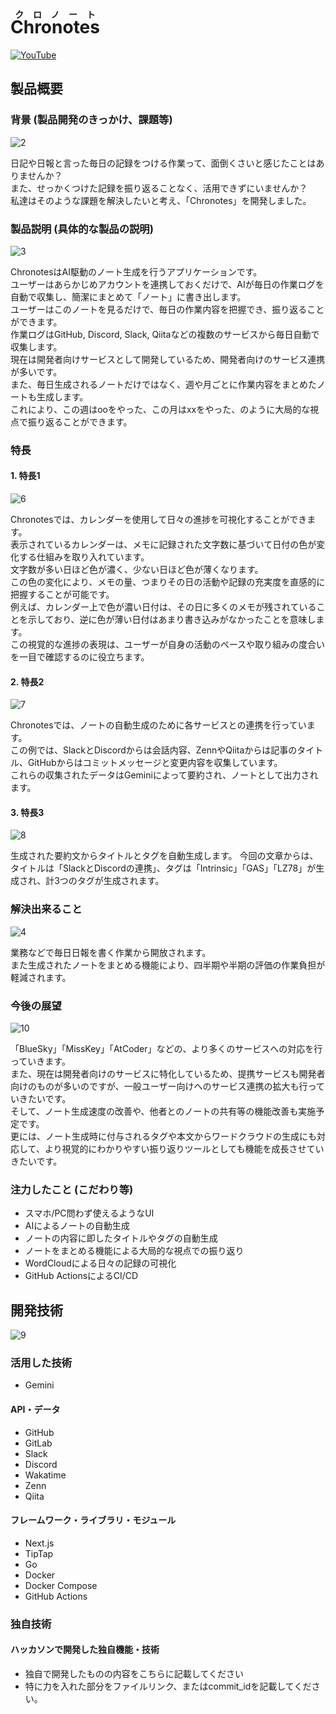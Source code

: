 # <ruby>Chronotes<rp>(</rp><rt>クロノート</rt><rp>)</rp></ruby>

[![YouTube](docs/images/1.png)](https://www.youtube.com/watch?v=JpJH_WVD53E)

## 製品概要

### 背景 (製品開発のきっかけ、課題等)

![2](docs/images/2.png)

日記や日報と言った毎日の記録をつける作業って、面倒くさいと感じたことはありませんか？  
また、せっかくつけた記録を振り返ることなく、活用できずにいませんか？  
私達はそのような課題を解決したいと考え、「Chronotes」を開発しました。  

### 製品説明 (具体的な製品の説明)

![3](docs/images/3.png)

ChronotesはAI駆動のノート生成を行うアプリケーションです。  
ユーザーはあらかじめアカウントを連携しておくだけで、AIが毎日の作業ログを自動で収集し、簡潔にまとめて「ノート」に書き出します。  
ユーザーはこのノートを見るだけで、毎日の作業内容を把握でき、振り返ることができます。  
作業ログはGitHub, Discord, Slack, Qiitaなどの複数のサービスから毎日自動で収集します。  
現在は開発者向けサービスとして開発しているため、開発者向けのサービス連携が多いです。  
また、毎日生成されるノートだけではなく、週や月ごとに作業内容をまとめたノートも生成します。  
これにより、この週はooをやった、この月はxxをやった、のように大局的な視点で振り返ることができます。  

### 特長

#### 1. 特長1

![6](docs/images/6.png)

Chronotesでは、カレンダーを使用して日々の進捗を可視化することができます。  
表示されているカレンダーは、メモに記録された文字数に基づいて日付の色が変化する仕組みを取り入れています。  
文字数が多い日ほど色が濃く、少ない日ほど色が薄くなります。  
この色の変化により、メモの量、つまりその日の活動や記録の充実度を直感的に把握することが可能です。  
例えば、カレンダー上で色が濃い日付は、その日に多くのメモが残されていることを示しており、逆に色が薄い日付はあまり書き込みがなかったことを意味します。  
この視覚的な進捗の表現は、ユーザーが自身の活動のペースや取り組みの度合いを一目で確認するのに役立ちます。  

#### 2. 特長2

![7](docs/images/7.png)

Chronotesでは、ノートの自動生成のために各サービスとの連携を行っています。  
この例では、SlackとDiscordからは会話内容、ZennやQiitaからは記事のタイトル、GitHubからはコミットメッセージと変更内容を収集しています。  
これらの収集されたデータはGeminiによって要約され、ノートとして出力されます。

#### 3. 特長3

![8](docs/images/8.png)

生成された要約文からタイトルとタグを自動生成します。
今回の文章からは、タイトルは「SlackとDiscordの連携」、タグは「Intrinsic」「GAS」「LZ78」が生成され、計3つのタグが生成されます。

### 解決出来ること

![4](docs/images/4.png)

業務などで毎日日報を書く作業から開放されます。  
また生成されたノートをまとめる機能により、四半期や半期の評価の作業負担が軽減されます。  

### 今後の展望

![10](docs/images/10.png)

「BlueSky」「MissKey」「AtCoder」などの、より多くのサービスへの対応を行っていきます。  
また、現在は開発者向けのサービスに特化しているため、提携サービスも開発者向けのものが多いのですが、一般ユーザー向けへのサービス連携の拡大も行っていきたいです。  
そして、ノート生成速度の改善や、他者とのノートの共有等の機能改善も実施予定です。  
更には、ノート生成時に付与されるタグや本文からワードクラウドの生成にも対応して、より視覚的にわかりやすい振り返りツールとしても機能を成長させていきたいです。  

### 注力したこと (こだわり等)

* スマホ/PC問わず使えるようなUI
* AIによるノートの自動生成
* ノートの内容に即したタイトルやタグの自動生成
* ノートをまとめる機能による大局的な視点での振り返り
* WordCloudによる日々の記録の可視化
* GitHub ActionsによるCI/CD

## 開発技術

![9](docs/images/9.png)

### 活用した技術

* Gemini

#### API・データ

* GitHub
* GitLab
* Slack
* Discord
* Wakatime
* Zenn
* Qiita

#### フレームワーク・ライブラリ・モジュール

* Next.js
* TipTap
* Go
* Docker
* Docker Compose
* GitHub Actions

### 独自技術

#### ハッカソンで開発した独自機能・技術

* 独自で開発したものの内容をこちらに記載してください
* 特に力を入れた部分をファイルリンク、またはcommit_idを記載してください。

<!-- 
submodule更新
```sh
git submodule update --init --recursive
```
-->
